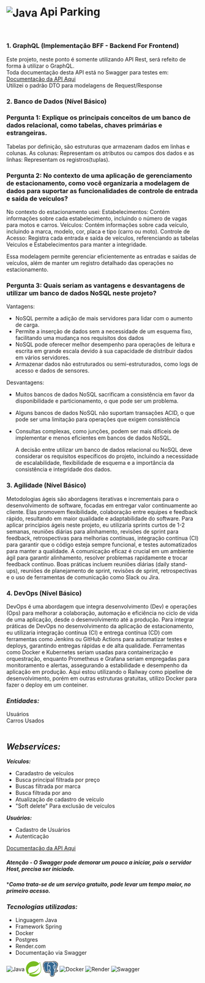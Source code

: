 
# <img align="center" alt="Java" height="80" width="100" src="https://pngimg.com/uploads/parking/parking_PNG71.png"> Api Parking
<br />

### 1. GraphQL (Implementação BFF - Backend For Frontend)
Este projeto, neste ponto é somente utilizando API Rest, será refeito de forma à utilizar o GraphQL. <br />
Toda documentação desta API está no Swagger para testes em:  <br />
[Documentação da API Aqui](https://parkingapi-production-0b39.up.railway.app/swagger-ui/index.html) <br />
Utilizei o padrão DTO para modelagens de Request/Response

### 2. Banco de Dados (Nível Básico)

### Pergunta 1: Explique os principais conceitos de um banco de dados relacional, como tabelas, chaves primárias e estrangeiras.

Tabelas por definição, são estruturas que armazenam dados em linhas e colunas. As colunas: Representam os atributos ou campos dos dados e as linhas: Representam os registros(tuplas).

### Pergunta 2: No contexto de uma aplicação de gerenciamento de estacionamento, como você organizaria a modelagem de dados para suportar as funcionalidades de controle de entrada e saída de veículos?

No contexto do estacionamento usei:
Estabelecimentos: Contém informações sobre cada estabelecimento, incluindo o número de vagas para motos e carros.
Veículos: Contém informações sobre cada veículo, incluindo a marca, modelo, cor, placa e tipo (carro ou moto).
Controle de Acesso: Registra cada entrada e saída de veículos, referenciando as tabelas Veiculos e Estabelecimentos para manter a integridade.

Essa modelagem permite gerenciar eficientemente as entradas e saídas de veículos, além de manter um registro detalhado das operações no estacionamento.

### Pergunta 3: Quais seriam as vantagens e desvantagens de utilizar um banco de dados NoSQL neste projeto?

Vantagens:
- NoSQL permite a adição de mais servidores para lidar com o aumento de carga.
- Permite a inserção de dados sem a necessidade de um esquema fixo, facilitando uma mudança nos requisitos dos dados
- NoSQL pode oferecer melhor desempenho para operações de leitura e escrita em grande escala devido à sua capacidade de distribuir dados em vários servidores.
- Armazenar dados não estruturados ou semi-estruturados, como logs de acesso e dados de sensores.

Desvantagens:
- Muitos bancos de dados NoSQL sacrificam a consistência em favor da disponibilidade e particionamento, o que pode ser um problema.
- Alguns bancos de dados NoSQL não suportam transações ACID, o que pode ser uma limitação para operações que exigem consistência
- Consultas complexas, como junções, podem ser mais difíceis de implementar e menos eficientes em bancos de dados NoSQL.

  A decisão entre utilizar um banco de dados relacional ou NoSQL deve considerar os requisitos específicos do projeto, incluindo a necessidade de escalabilidade, flexibilidade de esquema e a importância da consistência e integridade dos dados.

### 3. Agilidade (Nível Básico)

Metodologias ágeis são abordagens iterativas e incrementais para o desenvolvimento de software, focadas em entregar valor continuamente ao cliente. Elas promovem flexibilidade, colaboração entre equipes e feedback rápido, resultando em maior qualidade e adaptabilidade do software.
Para aplicar princípios ágeis neste projeto, eu utilizaria sprints curtos de 1-2 semanas, reuniões diárias para alinhamento, revisões de sprint para feedback, retrospectivas para melhorias contínuas, integração contínua (CI) para garantir que o código esteja sempre funcional, e testes automatizados para manter a qualidade.
A comunicação eficaz é crucial em um ambiente ágil para garantir alinhamento, resolver problemas rapidamente e trocar feedback contínuo. Boas práticas incluem reuniões diárias (daily stand-ups), reuniões de planejamento de sprint, revisões de sprint, retrospectivas e o uso de ferramentas de comunicação como Slack ou Jira.


### 4. DevOps (Nível Básico)
DevOps é uma abordagem que integra desenvolvimento (Dev) e operações (Ops) para melhorar a colaboração, automação e eficiência no ciclo de vida de uma aplicação, desde o desenvolvimento até a produção. Para integrar práticas de DevOps no desenvolvimento da aplicação de estacionamento, eu utilizaria integração contínua (CI) e entrega contínua (CD) com ferramentas como Jenkins ou GitHub Actions para automatizar testes e deploys, garantindo entregas rápidas e de alta qualidade. Ferramentas como Docker e Kubernetes seriam usadas para containerização e orquestração, enquanto Prometheus e Grafana seriam empregadas para monitoramento e alertas, assegurando a estabilidade e desempenho da aplicação em produção.
Aqui estou utilizando o Railway como pipeline de desenvolvimento, porém em outras estruturas gratuitas, utilizo Docker para fazer o deploy em um conteiner.

### ***Entidades:*** <br />
Usuários<br />
Carros Usados<br />
<br />

## ***Webservices:***

***Veículos:***
- Caradastro de veículos
- Busca principal filtrada por preço
- Buscas filtrada por marca
- Busca filtrada por ano
- Atualização de cadastro de veículo
- "Soft delete" Para exclusão de veículos
  <br />

***Usuários:*** <br />
- Cadastro de Usuários
- Autenticação
  <br />

[Documentação da API Aqui](https://api-car-sale.onrender.com/swagger-ui/index.html)


##### **Atenção** - O Swagger pode demorar um pouco a iniciar, pois o servidor Host, precisa ser iniciado.<br />
****Como trata-se de um serviço gratuito, pode levar um tempo maior, no primeiro acesso.***

### ***Tecnologias utilizadas:***
- Linguagem Java  <br />
- Framework Spring
- Docker  <br />
- Postgres  <br />
- Render.com  <br />
- Documentação via Swagger


<div style="display: inline_block">
   <img align="center" alt="Java" height="70" width="40" src="https://seeklogo.com/images/J/java-logo-7833D1D21A-seeklogo.com.png">
   <img align="center" alt="Spring" height="40" width="40" src="https://github.com/harrissondutra/harrissondutra/blob/main/.img/logo-spring.png">
   <img align="center" alt="Postgres" height="40" width="40" src="https://github.com/harrissondutra/harrissondutra/blob/main/.img/postgresql_logo_icon_170835.png">
   <img align="center" alt="Docker" height="50" width="50" src="https://cdn.iconscout.com/icon/free/png-256/free-docker-logo-icon-download-in-svg-png-gif-file-formats--wordmark-programming-langugae-language-pack-logos-icons-1175229.png?f=webp&w=256">
   <img align="center" alt="Render" height="50" width="50" src="https://cdn.sanity.io/images/34ent8ly/production/ec37a3660704e1fa2b4246c9a01ab34e145194ad-824x824.png">
   <img align="center" alt="Swagger" height="40" width="180" src="https://raw.githubusercontent.com/swagger-api/swagger.io/wordpress/images/assets/SWE-logo-clr.png"> 
</div>
